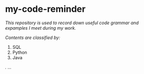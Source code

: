 # my-code-reminder

*This repository is used to record down useful code grammar and expamples I meet during my work.*
>
*Contents are classified by:*

1. SQL
2. Python
3. Java
>
*.  ...*
